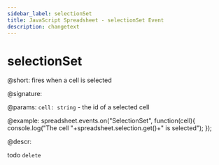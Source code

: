 ```yaml
---
sidebar_label: selectionSet
title: JavaScript Spreadsheet - selectionSet Event
description: changetext
---
```


# selectionSet

@short: fires when a cell is selected

@signature:

@params:
`cell: string` - the id of a selected cell

@example:
spreadsheet.events.on("SelectionSet", function(cell){
	console.log("The cell "+spreadsheet.selection.get()+" is selected");
});

@descr:

todo `delete` 